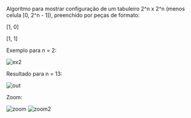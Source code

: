 Algoritmo para mostrar configuração de um tabuleiro 2^n x 2^n (menos celula [0, 2^n - 1]), preenchido por peças de formato:

[1, 0]

[1, 1]

Exemplo para n = 2:

![ex2](https://user-images.githubusercontent.com/48078263/114060793-2041b880-986c-11eb-890a-cfd00bda5780.png)

Resultado para n = 13:

![out](https://user-images.githubusercontent.com/48078263/114059440-becd1a00-986a-11eb-9616-fb89345a9465.png)


Zoom:

![zoom](https://user-images.githubusercontent.com/48078263/114059782-19667600-986b-11eb-9904-f30ce93dc1d4.png)
![zoom2](https://user-images.githubusercontent.com/48078263/114059800-1d929380-986b-11eb-899b-c9fc41487457.png)
